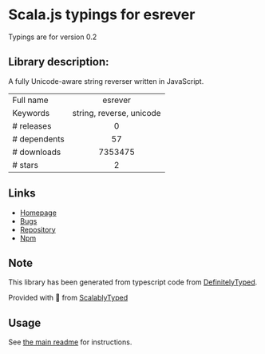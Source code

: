 
# Scala.js typings for esrever

Typings are for version 0.2

## Library description:
A fully Unicode-aware string reverser written in JavaScript.

|                    |                 |
| ------------------ | :-------------: |
| Full name          | esrever |
| Keywords           | string, reverse, unicode |
| # releases         | 0 |
| # dependents       | 57 |
| # downloads        | 7353475 |
| # stars            | 2 |

## Links
- [Homepage](https://mths.be/esrever)
- [Bugs](https://github.com/mathiasbynens/esrever/issues)
- [Repository](https://github.com/mathiasbynens/esrever)
- [Npm](https://www.npmjs.com/package/esrever)
    


## Note
This library has been generated from typescript code from [DefinitelyTyped](https://definitelytyped.org).

Provided with :purple_heart: from [ScalablyTyped](https://github.com/oyvindberg/ScalablyTyped)

## Usage
See [the main readme](../../readme.md) for instructions.


